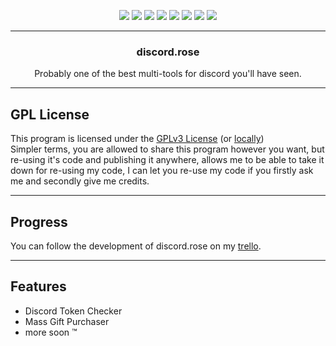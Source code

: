 <p align="center">
  <img src="https://img.shields.io/github/contributors/purpl3r0se/discord.rose?style=flat-square"/>
  <img src="https://img.shields.io/github/forks/purpl3r0se/discord.rose?style=flat-square"/>
  <img src="https://img.shields.io/github/stars/purpl3r0se/discord.rose?style=flat-square"/>
  <img src="https://img.shields.io/github/issues/purpl3r0se/discord.rose?style=flat-square"/>
  <img src="https://img.shields.io/github/license/purpl3r0se/discord.rose?style=flat-square"/>
  <img src="https://img.shields.io/github/repo-size/purpl3r0se/discord.rose?style=flat-square"/>
  <img src="https://img.shields.io/tokei/lines/github/purpl3r0se/discord.rose?style=flat-square"/>
  <a href="https://discord.com/invite/j2HX38azuC"><img src="https://img.shields.io/static/v1?label=join the&message=discord&color=blue&style=flat-square&logo=discord&logoColor=white&link=https://discord.gg/j2HX38azuC"/></a>
</p>

---------------------------------------

<div align="center">
    <h3 align="center">discord.rose</h3>
    <p align="center">Probably one of the best multi-tools for discord you'll have seen.</p>
</div>

---------------------------------------

## GPL License
This program is licensed under the [GPLv3 License](https://www.gnu.org/licenses/gpl-3.0.en.html) (or [locally](LICENSE))  
Simpler terms, you are allowed to share this program however you want, but re-using it's code and publishing it anywhere, allows me to be able to take it down for re-using my code, I can let you re-use my code if you firstly ask me and secondly give me credits.

---------------------------------------

## Progress
You can follow the development of discord.rose on my [trello](https://trello.com/b/wCT0AXRg/discordrose-development).

---------------------------------------

## Features
- Discord Token Checker
- Mass Gift Purchaser
- more soon ™
